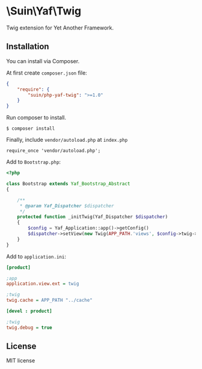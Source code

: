 # \Suin\Yaf\Twig

Twig extension for Yet Another Framework.


## Installation

You can install via Composer.

At first create `composer.json` file:

```json
{
	"require": {
		"suin/php-yaf-twig": ">=1.0"
	}
}
```

Run composer to install.

```
$ composer install
```

Finally, include `vendor/autoload.php` at `index.php`

```
require_once 'vendor/autoload.php';
```

Add to `Bootstrap.php`:

```php
<?php

class Bootstrap extends Yaf_Bootstrap_Abstract
{

	/**
	 * @param Yaf_Dispatcher $dispatcher
	 */
	protected function _initTwig(Yaf_Dispatcher $dispatcher)
	{
		$config = Yaf_Application::app()->getConfig()
		$dispatcher->setView(new Twig(APP_PATH.'views', $config->twig->toArray()));
	}
}
```

Add to `application.ini`:

```ini
[product]

;app
application.view.ext = twig

;twig
twig.cache = APP_PATH "../cache"

[devel : product]

;twig
twig.debug = true
```

## License

MIT license